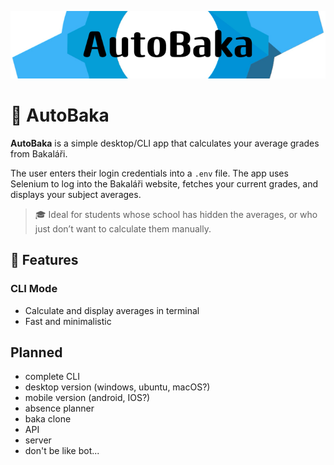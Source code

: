 ﻿<p align="center">
  <img src="docs/autobaka_baner.png" alt="AutoBaka Banner" />
</p>

# 🧠 AutoBaka

**AutoBaka** is a simple desktop/CLI app that calculates your average grades from Bakaláři.

The user enters their login credentials into a `.env` file. The app uses Selenium to log into the Bakaláři website, fetches your current grades, and displays your subject averages.

> 🎓 Ideal for students whose school has hidden the averages, or who just don’t want to calculate them manually.

## 🚀 Features

### CLI Mode
- Calculate and display averages in terminal
- Fast and minimalistic

## Planned
- complete CLI
- desktop version (windows, ubuntu, macOS?)
- mobile version (android, IOS?)
- absence planner
- baka clone
- API
- server
- don't be like bot...